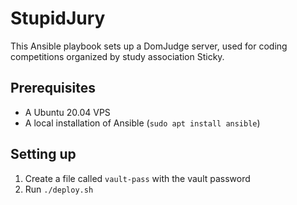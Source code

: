 # StupidJury

This Ansible playbook sets up a DomJudge server, used for coding competitions organized by study association Sticky.

## Prerequisites

- A Ubuntu 20.04 VPS
- A local installation of Ansible (`sudo apt install ansible`)

## Setting up

1. Create a file called `vault-pass` with the vault password
2. Run `./deploy.sh`
